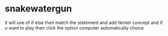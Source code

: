 # snakewatergun
it will use of if else then match the statement  and add tkinter concept and if u want to play then click the option computer automatically choice
